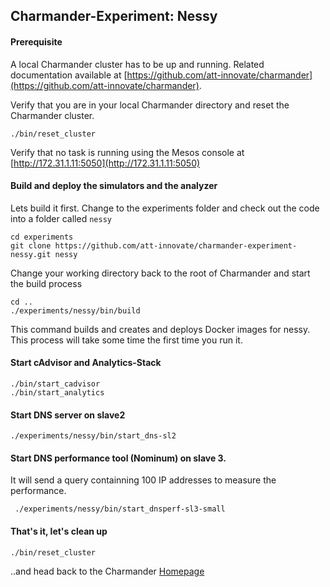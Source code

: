 Charmander-Experiment: Nessy
----------------------------

#### Prerequisite
A local Charmander cluster has to be up and running.
Related documentation available at [https://github.com/att-innovate/charmander](https://github.com/att-innovate/charmander).

Verify that you are in your local Charmander directory and reset the Charmander cluster.

    ./bin/reset_cluster

Verify that no task is running using the Mesos console at [http://172.31.1.11:5050](http://172.31.1.11:5050)

#### Build and deploy the simulators and the analyzer

Lets build it first. Change to the experiments folder and check out the code into a folder called `nessy`

    cd experiments
    git clone https://github.com/att-innovate/charmander-experiment-nessy.git nessy

Change your working directory back to the root of Charmander and start the build process

    cd ..
    ./experiments/nessy/bin/build

This command builds and creates and deploys Docker images for nessy.
This process will take some time the first time you run it.


#### Start cAdvisor and Analytics-Stack

    ./bin/start_cadvisor
    ./bin/start_analytics

#### Start DNS server on slave2

    ./experiments/nessy/bin/start_dns-sl2


#### Start DNS performance tool (Nominum) on slave 3. 
It will send a query containning 100 IP addresses to measure the performance. 
	
	 ./experiments/nessy/bin/start_dnsperf-sl3-small


#### That's it, let's clean up

    ./bin/reset_cluster

..and head back to the Charmander [Homepage](https://github.com/att-innovate/charmander/)
